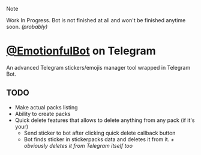 > [!NOTE]
> Work In Progress.
> Bot is not finished at all and won't be finished anytime soon. *(probably)*
# [@EmotionfulBot](EmotionfulBot.t.me) on Telegram
An advanced Telegram stickers/emojis manager tool wrapped in Telegram Bot.

## TODO 
* Make actual packs listing
* Ability to create packs
* Quick delete features that allows to delete anything from any pack (if it's your)
  * Send sticker to bot after clicking quick delete callback button
  * Bot finds sticker in stickerpacks data and deletes it from it. *+ obviously deletes it from Telegram itself too*